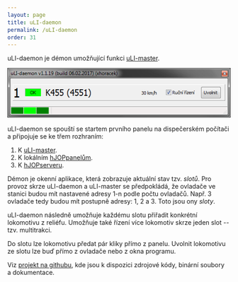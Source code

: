 ```yaml
---
layout: page
title: uLI-daemon
permalink: /uLI-daemon
order: 31
---
```


uLI-daemon je démon umožňující funkci [uLI-master](/uLI-master).

![uLI-daemon](/assets/img/uLI-daemon.png)

uLI-daemon se spouští se startem prvního panelu na dispečerském počítači a
připojuje se ke třem rozhraním:

 1. K [uLI-master](/uLI-master).
 2. K lokálním [hJOPpanelům](/hJOPpanel).
 3. K [hJOPserveru](/hJOPserver).

Démon je okenní aplikace, která zobrazuje aktuální stav tzv. *slotů*. Pro provoz
skrze uLI-daemon a uLI-master se předpokládá, že ovladače ve stanici budou mít
nastavené adresy 1-n podle počtu ovladačů. Např. 3 ovladače tedy budou mít
postupně adresy: 1, 2 a 3. Toto jsou ony *sloty*.

uLI-daemon následně umožňuje každému slotu přiřadit konkrétní lokomotivu
z reliéfu. Umožňuje také řízení více lokomotiv skrze jeden slot -- tzv.
multitrakci.

Do slotu lze lokomotivu předat pár kliky přímo z panelu. Uvolnit lokomotivu ze
slotu lze buď přímo z ovladače nebo z okna programu.

Viz [projekt na githubu](https://github.com/kmzbrnoI/uLI-daemon), kde jsou
k dispozici zdrojové kódy, binární soubory a dokumentace.

